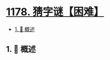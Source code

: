 # [1178. 猜字谜【困难】](https://github.com/tnotesjs/TNotes.leetcode/tree/main/notes/1178.%20%E7%8C%9C%E5%AD%97%E8%B0%9C%E3%80%90%E5%9B%B0%E9%9A%BE%E3%80%91)

<!-- region:toc -->

- [1. 📝 概述](#1--概述)

<!-- endregion:toc -->

## 1. 📝 概述
